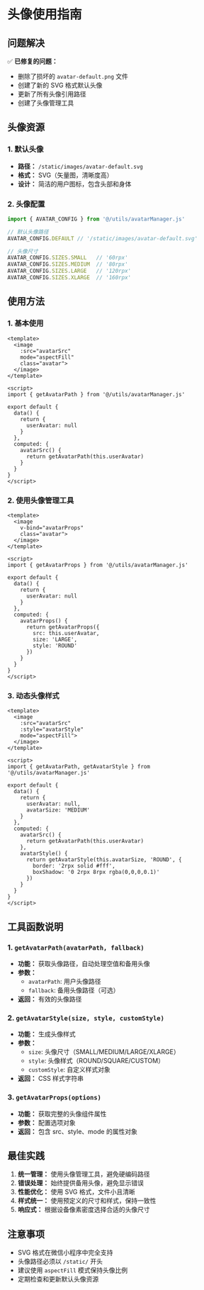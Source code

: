 # 头像使用指南

## 问题解决

✅ **已修复的问题：**
- 删除了损坏的 `avatar-default.png` 文件
- 创建了新的 SVG 格式默认头像
- 更新了所有头像引用路径
- 创建了头像管理工具

## 头像资源

### 1. 默认头像
- **路径：** `/static/images/avatar-default.svg`
- **格式：** SVG（矢量图，清晰度高）
- **设计：** 简洁的用户图标，包含头部和身体

### 2. 头像配置
```javascript
import { AVATAR_CONFIG } from '@/utils/avatarManager.js'

// 默认头像路径
AVATAR_CONFIG.DEFAULT // '/static/images/avatar-default.svg'

// 头像尺寸
AVATAR_CONFIG.SIZES.SMALL   // '60rpx'
AVATAR_CONFIG.SIZES.MEDIUM  // '80rpx'
AVATAR_CONFIG.SIZES.LARGE   // '120rpx'
AVATAR_CONFIG.SIZES.XLARGE  // '160rpx'
```

## 使用方法

### 1. 基本使用
```vue
<template>
  <image 
    :src="avatarSrc" 
    mode="aspectFill"
    class="avatar">
  </image>
</template>

<script>
import { getAvatarPath } from '@/utils/avatarManager.js'

export default {
  data() {
    return {
      userAvatar: null
    }
  },
  computed: {
    avatarSrc() {
      return getAvatarPath(this.userAvatar)
    }
  }
}
</script>
```

### 2. 使用头像管理工具
```vue
<template>
  <image 
    v-bind="avatarProps"
    class="avatar">
  </image>
</template>

<script>
import { getAvatarProps } from '@/utils/avatarManager.js'

export default {
  data() {
    return {
      userAvatar: null
    }
  },
  computed: {
    avatarProps() {
      return getAvatarProps({
        src: this.userAvatar,
        size: 'LARGE',
        style: 'ROUND'
      })
    }
  }
}
</script>
```

### 3. 动态头像样式
```vue
<template>
  <image 
    :src="avatarSrc"
    :style="avatarStyle"
    mode="aspectFill">
  </image>
</template>

<script>
import { getAvatarPath, getAvatarStyle } from '@/utils/avatarManager.js'

export default {
  data() {
    return {
      userAvatar: null,
      avatarSize: 'MEDIUM'
    }
  },
  computed: {
    avatarSrc() {
      return getAvatarPath(this.userAvatar)
    },
    avatarStyle() {
      return getAvatarStyle(this.avatarSize, 'ROUND', {
        border: '2rpx solid #fff',
        boxShadow: '0 2rpx 8rpx rgba(0,0,0,0.1)'
      })
    }
  }
}
</script>
```

## 工具函数说明

### 1. `getAvatarPath(avatarPath, fallback)`
- **功能：** 获取头像路径，自动处理空值和备用头像
- **参数：**
  - `avatarPath`: 用户头像路径
  - `fallback`: 备用头像路径（可选）
- **返回：** 有效的头像路径

### 2. `getAvatarStyle(size, style, customStyle)`
- **功能：** 生成头像样式
- **参数：**
  - `size`: 头像尺寸（SMALL/MEDIUM/LARGE/XLARGE）
  - `style`: 头像样式（ROUND/SQUARE/CUSTOM）
  - `customStyle`: 自定义样式对象
- **返回：** CSS 样式字符串

### 3. `getAvatarProps(options)`
- **功能：** 获取完整的头像组件属性
- **参数：** 配置选项对象
- **返回：** 包含 src、style、mode 的属性对象

## 最佳实践

1. **统一管理：** 使用头像管理工具，避免硬编码路径
2. **错误处理：** 始终提供备用头像，避免显示错误
3. **性能优化：** 使用 SVG 格式，文件小且清晰
4. **样式统一：** 使用预定义的尺寸和样式，保持一致性
5. **响应式：** 根据设备像素密度选择合适的头像尺寸

## 注意事项

- SVG 格式在微信小程序中完全支持
- 头像路径必须以 `/static/` 开头
- 建议使用 `aspectFill` 模式保持头像比例
- 定期检查和更新默认头像资源
